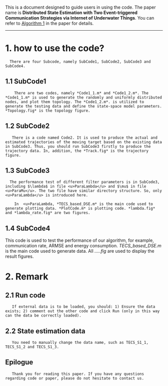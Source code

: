 This is a document designed to guide users in using the code. The paper name is **Distributed State Estimation with Two Event-triggered Communication Strategies via Internet of Underwater Things**. You can refer to <u>Algorithm 1</u> in the paper for details.

***

# 1. how to use the code?

      There are four Subcode, namely SubCode1, SubCode2, SubCode3 and SubCode4.

## 1.1 SubCode1

        There are two codes, namely *Code1_1.m* and *Code1_2.m*. The *Code1_1.m* is used to generate the randomly and uniformly distributed nodes, and plot them topology. The *Code1_2.m*. is utilized to generate the testing data and define the state-space model parameters. *Topology.fig* is the topology figure.

## 1.2 SubCode2

       There is a code named Code2. It is used to produce the actual and estimated trajectories of the moving target based on the existing data in SubCode3. Thus, you should run SubCode3 firstly to produce the trajectory data. In, addition, the *Track.fig* is the trajectory figure.

## 1.3 SubCode3

      The performance test of different filter parameters is in SubCode3, including $\lambda$ in file <u>ParaLambda</u> and $\mu$ in file <u>ParaMu</u>. The two file have similar directory structure. So, only <u>ParaLambda</u> is introduced here.

        In  <u>ParaLambda, *TECS_based_DSE.m* is the main code used to generate plotting data. *PlotCode.m* is plotting code. *lambda.fig* and *lambda_rate.fig* are two figures.

## 1.4 SubCode4

This code is used to test the performance of our algorithm, for example, communication rate, ARMSE and energy consumption. *TECS_based_DSE.m* is the main code used to generate data. All *.....fig* are used to display the result figures.

# 2. Remark

## 2.1 Run code

       If external data is to be loaded, you should: 1) Ensure the data exists; 2) comment out the other code and click Run (only in this way can the data be correctly loaded).

## 2.2 State estimation data

       You need to manually change the data name, such as TECS_S1_1, TECS_S1_2 and TECS_S1_3.

## Epilogue

       Thank you for reading this paper. If you have any questions regarding code or paper, please do not hesitate to contact us.
